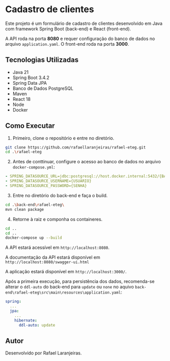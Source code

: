 
# Cadastro de clientes
Este projeto é um formulário de cadastro de clientes desenvolvido em Java com framework Spring Boot (back-end) e React (front-end).

A API roda na porta **8080** e requer configuração do banco de dados no arquivo `application.yaml`. O front-end roda na porta **3000**.

## Tecnologias Utilizadas
- Java 21
- Spring Boot 3.4.2
- Spring Data JPA
- Banco de Dados PostgreSQL
- Maven
- React 18
- Node
- Docker
  
## Como Executar
1. Primeiro, clone o repositório e entre no diretório.
 ```sh
 git clone https://github.com/rafaellaranjeiras/rafael-eteg.git
 cd .\rafael-eteg
 ```
 2. Antes de conttinuar, configure o acesso ao banco de dados no arquivo
`docker-compose.yml`:

```yaml
- SPRING_DATASOURCE_URL=jdbc:postgresql://host.docker.internal:5432/{BANCO}
- SPRING_DATASOURCE_USERNAME={USUARIO}
- SPRING_DATASOURCE_PASSWORD={SENHA}
```

 3. Entre no diretório do back-end e faça o build.
 ```sh
 cd .\back-end\rafael-eteg\
 mvn clean package
 ```
 4. Retorne à raiz e componha os containeres.
 ``` sh
 cd ..
 cd ..
 docker-compose up --build
 ```
A API estará acessível em `http://localhost:8080`.

A documentação da API estará disponível em `http://localhost:8080/swagger-ui.html`

A aplicação estará disponível em `http://localhost:3000/`.

Após a primeira execução, para persistência dos dados, recomenda-se alterar o `ddl-auto` do back-end para `update` ou `none` no aquivo `back-end\rafael-eteg\src\main\resources\application.yaml`:

```yaml
spring:
  ...
  jpa:
    ...
    hibernate:
      ddl-auto: update
```


## Autor
Desenvolvido por Rafael Laranjeiras.

